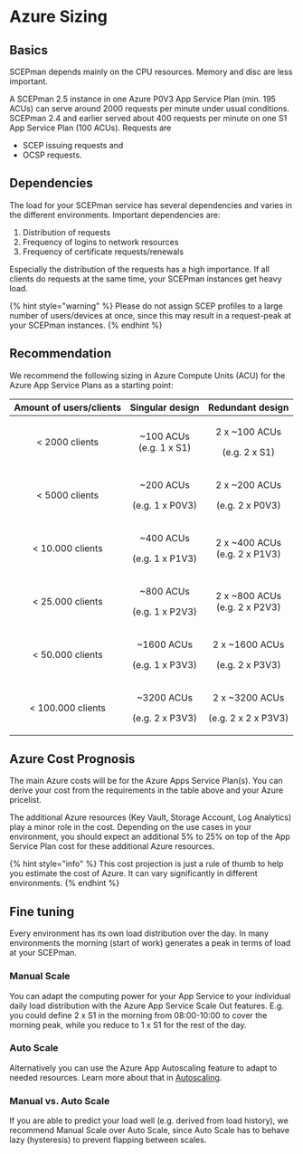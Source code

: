 # Azure Sizing

## Basics

SCEPman depends mainly on the CPU resources. Memory and disc are less important.

A SCEPman 2.5 instance in one Azure P0V3 App Service Plan (min. 195 ACUs) can serve around 2000 requests per minute under usual conditions. SCEPman 2.4 and earlier served about 400 requests per minute on one S1 App Service Plan (100 ACUs). Requests are

* SCEP issuing requests and
* OCSP requests.

## Dependencies

The load for your SCEPman service has several dependencies and varies in the different environments. Important dependencies are:

1. Distribution of requests
2. Frequency of logins to network resources
3. Frequency of certificate requests/renewals

Especially the distribution of the requests has a high importance. If all clients do requests at the same time, your SCEPman instances get heavy load.

{% hint style="warning" %}
Please do not assign SCEP profiles to a large number of users/devices at once, since this may result in a request-peak at your SCEPman instances.
{% endhint %}

## Recommendation

We recommend the following sizing in Azure Compute Units (ACU) for the Azure App Service Plans as a starting point:

| Amount of users/clients |             Singular design             |                 Redundant design                |
| :---------------------: | :-------------------------------------: | :---------------------------------------------: |
|      < 2000 clients     |    <p>~100 ACUs<br>(e.g. 1 x S1)</p>    |     <p>2 x ~100 ACUs</p><p>(e.g. 2 x S1)</p>    |
|      < 5000 clients     |  <p>~200 ACUs</p><p>(e.g. 1 x P0V3)</p> |    <p>2 x ~200 ACUs</p><p>(e.g. 2 x P0V3)</p>   |
|     < 10.000 clients    |  <p>~400 ACUs</p><p>(e.g. 1 x P1V3)</p> |     <p>2 x ~400 ACUs<br>(e.g. 2 x P1V3)</p>     |
|     < 25.000 clients    |  <p>~800 ACUs</p><p>(e.g. 1 x P2V3)</p> |     <p>2 x ~800 ACUs<br>(e.g. 2 x P2V3)</p>     |
|     < 50.000 clients    | <p>~1600 ACUs</p><p>(e.g. 1 x P3V3)</p> |   <p>2 x ~1600 ACUs</p><p>(e.g. 2 x P3V3)</p>   |
|    < 100.000 clients    | <p>~3200 ACUs</p><p>(e.g. 2 x P3V3)</p> | <p>2 x ~3200 ACUs</p><p>(e.g. 2 x 2 x P3V3)</p> |

## Azure Cost Prognosis

The main Azure costs will be for the Azure Apps Service Plan(s). You can derive your cost from the requirements in the table above and your Azure pricelist.

The additional Azure resources (Key Vault, Storage Account, Log Analytics) play a minor role in the cost. Depending on the use cases in your environment, you should expect an additional 5% to 25% on top of the App Service Plan cost for these additional Azure resources.

{% hint style="info" %}
This cost projection is just a rule of thumb to help you estimate the cost of Azure. It can vary significantly in different environments.
{% endhint %}

## Fine tuning

Every environment has its own load distribution over the day. In many environments the morning (start of work) generates a peak in terms of load at your SCEPman.

### Manual Scale

You can adapt the computing power for your App Service to your individual daily load distribution with the Azure App Service Scale Out features. E.g. you could define 2 x S1 in the morning from 08:00-10:00 to cover the morning peak, while you reduce to 1 x S1 for the rest of the day.

### Auto Scale

Alternatively you can use the Azure App Autoscaling feature to adapt to needed resources. Learn more about that in [Autoscaling](../advanced-configuration/autoscaling.md).

### Manual vs. Auto Scale

If you are able to predict your load well (e.g. derived from load history), we recommend Manual Scale over Auto Scale, since Auto Scale has to behave lazy (hysteresis) to prevent flapping between scales.
